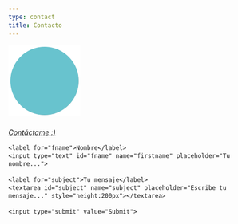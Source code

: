 ```yaml
---
type: contact
title: Contacto
---
```


<div style="align: center; margin-bottom:4%;">
<img src="/images/send140px.gif" alt="email" >
</div>

<address class=".textcontacttitle">
<a href="mailto:sandra.m.revilla@gmail.com">Contáctame :)</a>
</address>


<!-- Contact Section -->

<div class="container">
  <form action="action_page.php">

    <label for="fname">Nombre</label>
    <input type="text" id="fname" name="firstname" placeholder="Tu nombre...">

    <label for="subject">Tu mensaje</label>
    <textarea id="subject" name="subject" placeholder="Escribe tu mensaje..." style="height:200px"></textarea>

    <input type="submit" value="Submit">

  </form>
</div>
